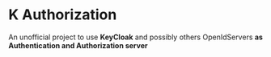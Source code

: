 # K Authorization
An unofficial project to use **KeyCloak** and possibly others OpenIdServers **as Authentication and Authorization server**
